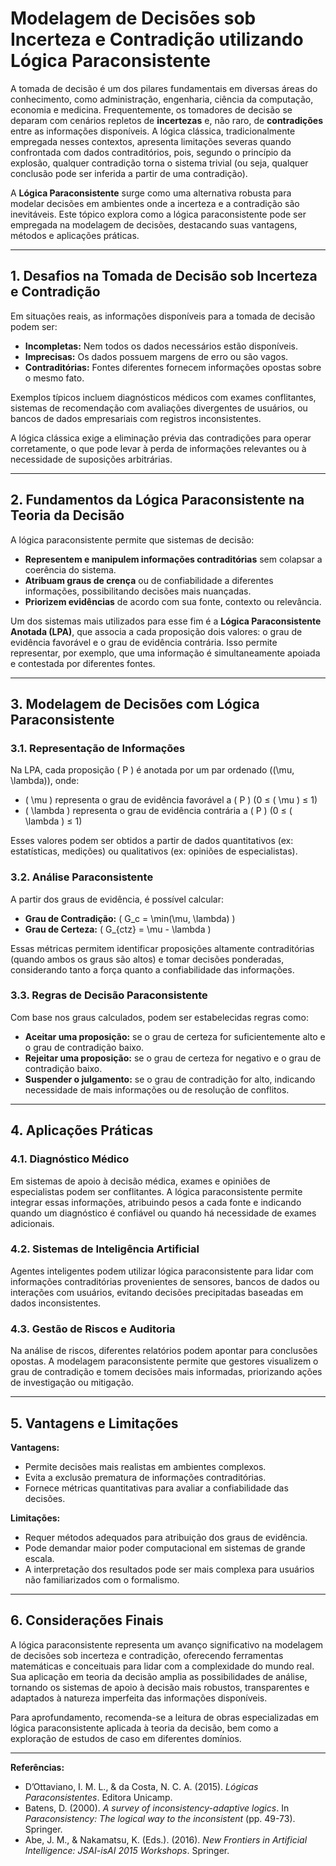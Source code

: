 # Modelagem de Decisões sob Incerteza e Contradição utilizando Lógica Paraconsistente

A tomada de decisão é um dos pilares fundamentais em diversas áreas do conhecimento, como administração, engenharia, ciência da computação, economia e medicina. Frequentemente, os tomadores de decisão se deparam com cenários repletos de **incertezas** e, não raro, de **contradições** entre as informações disponíveis. A lógica clássica, tradicionalmente empregada nesses contextos, apresenta limitações severas quando confrontada com dados contraditórios, pois, segundo o princípio da explosão, qualquer contradição torna o sistema trivial (ou seja, qualquer conclusão pode ser inferida a partir de uma contradição).

A **Lógica Paraconsistente** surge como uma alternativa robusta para modelar decisões em ambientes onde a incerteza e a contradição são inevitáveis. Este tópico explora como a lógica paraconsistente pode ser empregada na modelagem de decisões, destacando suas vantagens, métodos e aplicações práticas.

___

## 1. Desafios na Tomada de Decisão sob Incerteza e Contradição

Em situações reais, as informações disponíveis para a tomada de decisão podem ser:

- **Incompletas:** Nem todos os dados necessários estão disponíveis.
- **Imprecisas:** Os dados possuem margens de erro ou são vagos.
- **Contraditórias:** Fontes diferentes fornecem informações opostas sobre o mesmo fato.

Exemplos típicos incluem diagnósticos médicos com exames conflitantes, sistemas de recomendação com avaliações divergentes de usuários, ou bancos de dados empresariais com registros inconsistentes.

A lógica clássica exige a eliminação prévia das contradições para operar corretamente, o que pode levar à perda de informações relevantes ou à necessidade de suposições arbitrárias.

___

## 2. Fundamentos da Lógica Paraconsistente na Teoria da Decisão

A lógica paraconsistente permite que sistemas de decisão:

- **Representem e manipulem informações contraditórias** sem colapsar a coerência do sistema.
- **Atribuam graus de crença** ou de confiabilidade a diferentes informações, possibilitando decisões mais nuançadas.
- **Priorizem evidências** de acordo com sua fonte, contexto ou relevância.

Um dos sistemas mais utilizados para esse fim é a **Lógica Paraconsistente Anotada (LPA)**, que associa a cada proposição dois valores: o grau de evidência favorável e o grau de evidência contrária. Isso permite representar, por exemplo, que uma informação é simultaneamente apoiada e contestada por diferentes fontes.

___

## 3. Modelagem de Decisões com Lógica Paraconsistente

### 3.1. Representação de Informações

Na LPA, cada proposição \( P \) é anotada por um par ordenado \((\mu, \lambda)\), onde:

- \( \mu \) representa o grau de evidência favorável a \( P \) (0 ≤ \( \mu \) ≤ 1)
- \( \lambda \) representa o grau de evidência contrária a \( P \) (0 ≤ \( \lambda \) ≤ 1)

Esses valores podem ser obtidos a partir de dados quantitativos (ex: estatísticas, medições) ou qualitativos (ex: opiniões de especialistas).

### 3.2. Análise Paraconsistente

A partir dos graus de evidência, é possível calcular:

- **Grau de Contradição:** \( G_c = \min(\mu, \lambda) \)
- **Grau de Certeza:** \( G_{ctz} = \mu - \lambda \)

Essas métricas permitem identificar proposições altamente contraditórias (quando ambos os graus são altos) e tomar decisões ponderadas, considerando tanto a força quanto a confiabilidade das informações.

### 3.3. Regras de Decisão Paraconsistente

Com base nos graus calculados, podem ser estabelecidas regras como:

- **Aceitar uma proposição:** se o grau de certeza for suficientemente alto e o grau de contradição baixo.
- **Rejeitar uma proposição:** se o grau de certeza for negativo e o grau de contradição baixo.
- **Suspender o julgamento:** se o grau de contradição for alto, indicando necessidade de mais informações ou de resolução de conflitos.

___

## 4. Aplicações Práticas

### 4.1. Diagnóstico Médico

Em sistemas de apoio à decisão médica, exames e opiniões de especialistas podem ser conflitantes. A lógica paraconsistente permite integrar essas informações, atribuindo pesos a cada fonte e indicando quando um diagnóstico é confiável ou quando há necessidade de exames adicionais.

### 4.2. Sistemas de Inteligência Artificial

Agentes inteligentes podem utilizar lógica paraconsistente para lidar com informações contraditórias provenientes de sensores, bancos de dados ou interações com usuários, evitando decisões precipitadas baseadas em dados inconsistentes.

### 4.3. Gestão de Riscos e Auditoria

Na análise de riscos, diferentes relatórios podem apontar para conclusões opostas. A modelagem paraconsistente permite que gestores visualizem o grau de contradição e tomem decisões mais informadas, priorizando ações de investigação ou mitigação.

___

## 5. Vantagens e Limitações

**Vantagens:**
- Permite decisões mais realistas em ambientes complexos.
- Evita a exclusão prematura de informações contraditórias.
- Fornece métricas quantitativas para avaliar a confiabilidade das decisões.

**Limitações:**
- Requer métodos adequados para atribuição dos graus de evidência.
- Pode demandar maior poder computacional em sistemas de grande escala.
- A interpretação dos resultados pode ser mais complexa para usuários não familiarizados com o formalismo.

___

## 6. Considerações Finais

A lógica paraconsistente representa um avanço significativo na modelagem de decisões sob incerteza e contradição, oferecendo ferramentas matemáticas e conceituais para lidar com a complexidade do mundo real. Sua aplicação em teoria da decisão amplia as possibilidades de análise, tornando os sistemas de apoio à decisão mais robustos, transparentes e adaptados à natureza imperfeita das informações disponíveis.

Para aprofundamento, recomenda-se a leitura de obras especializadas em lógica paraconsistente aplicada à teoria da decisão, bem como a exploração de estudos de caso em diferentes domínios.

___

**Referências:**

- D’Ottaviano, I. M. L., & da Costa, N. C. A. (2015). *Lógicas Paraconsistentes*. Editora Unicamp.
- Batens, D. (2000). *A survey of inconsistency-adaptive logics*. In *Paraconsistency: The logical way to the inconsistent* (pp. 49-73). Springer.
- Abe, J. M., & Nakamatsu, K. (Eds.). (2016). *New Frontiers in Artificial Intelligence: JSAI-isAI 2015 Workshops*. Springer.
